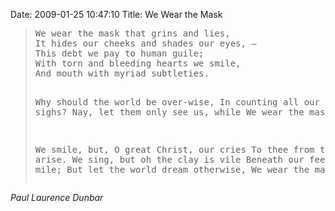 Date: 2009-01-25 10:47:10
Title: We Wear the Mask

<blockquote class="verse">
<pre>We wear the mask that grins and lies,
It hides our cheeks and shades our eyes, –
This debt we pay to human guile;
With torn and bleeding hearts we smile,
And mouth with myriad subtleties.

Why should the world be over-wise,
In counting all our tears and sighs?
Nay, let them only see us, while
    We wear the mask.

We smile, but, O great Christ, our cries
To thee from tortured souls arise.
We sing, but oh the clay is vile
Beneath our feet, and long the mile;
But let the world dream otherwise,
    We wear the mask!</pre>
</blockquote>

<cite>Paul Laurence Dunbar</cite>
